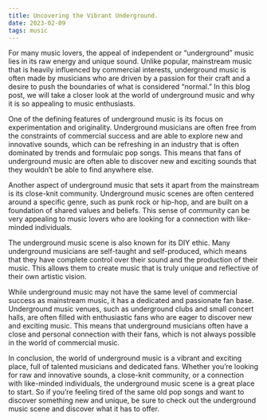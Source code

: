 ```yaml
---
title: Uncovering the Vibrant Underground.
date: 2023-02-09
tags: music
---
```


For many music lovers, the appeal of independent or “underground” music lies in its raw energy and unique sound. Unlike popular, mainstream music that is heavily influenced by commercial interests, underground music is often made by musicians who are driven by a passion for their craft and a desire to push the boundaries of what is considered “normal.” In this blog post, we will take a closer look at the world of underground music and why it is so appealing to music enthusiasts.

One of the defining features of underground music is its focus on experimentation and originality. Underground musicians are often free from the constraints of commercial success and are able to explore new and innovative sounds, which can be refreshing in an industry that is often dominated by trends and formulaic pop songs. This means that fans of underground music are often able to discover new and exciting sounds that they wouldn’t be able to find anywhere else.

Another aspect of underground music that sets it apart from the mainstream is its close-knit community. Underground music scenes are often centered around a specific genre, such as punk rock or hip-hop, and are built on a foundation of shared values and beliefs. This sense of community can be very appealing to music lovers who are looking for a connection with like-minded individuals.

The underground music scene is also known for its DIY ethic. Many underground musicians are self-taught and self-produced, which means that they have complete control over their sound and the production of their music. This allows them to create music that is truly unique and reflective of their own artistic vision.

While underground music may not have the same level of commercial success as mainstream music, it has a dedicated and passionate fan base. Underground music venues, such as underground clubs and small concert halls, are often filled with enthusiastic fans who are eager to discover new and exciting music. This means that underground musicians often have a close and personal connection with their fans, which is not always possible in the world of commercial music.

In conclusion, the world of underground music is a vibrant and exciting place, full of talented musicians and dedicated fans. Whether you’re looking for raw and innovative sounds, a close-knit community, or a connection with like-minded individuals, the underground music scene is a great place to start. So if you’re feeling tired of the same old pop songs and want to discover something new and unique, be sure to check out the underground music scene and discover what it has to offer.